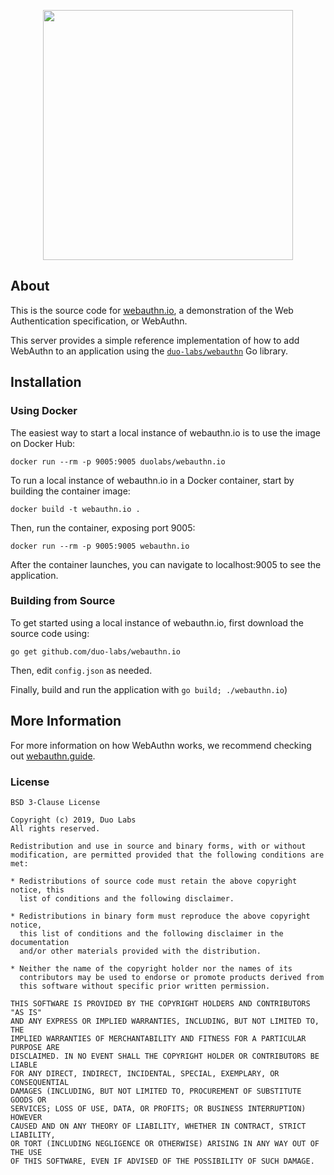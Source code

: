 <p align="center">
<img src="https://github.com/duo-labs/webauthn.io/blob/master/static/dist/images/header-illi.png?raw=true" height="400"/>
</p>

## About

This is the source code for [webauthn.io](https://webauthn.io), a demonstration of the Web Authentication specification, or WebAuthn.

This server provides a simple reference implementation of how to add WebAuthn to an application using the [`duo-labs/webauthn`](https://github.com/duo-labs/webauthn) Go library.

## Installation

### Using Docker

The easiest way to start a local instance of webauthn.io is to use the image on Docker Hub:

```
docker run --rm -p 9005:9005 duolabs/webauthn.io
```

To run a local instance of webauthn.io in a Docker container, start by building the container image:

```
docker build -t webauthn.io .
```

Then, run the container, exposing port 9005:

```
docker run --rm -p 9005:9005 webauthn.io
```

After the container launches, you can navigate to localhost:9005 to see the application.

### Building from Source

To get started using a local instance of webauthn.io, first download the source code using:

```
go get github.com/duo-labs/webauthn.io
```

Then, edit `config.json` as needed.

Finally, build and run the application with `go build; ./webauthn.io`)


## More Information

For more information on how WebAuthn works, we recommend checking out [webauthn.guide](https://webauthn.guide).

### License

```
BSD 3-Clause License

Copyright (c) 2019, Duo Labs
All rights reserved.

Redistribution and use in source and binary forms, with or without
modification, are permitted provided that the following conditions are met:

* Redistributions of source code must retain the above copyright notice, this
  list of conditions and the following disclaimer.

* Redistributions in binary form must reproduce the above copyright notice,
  this list of conditions and the following disclaimer in the documentation
  and/or other materials provided with the distribution.

* Neither the name of the copyright holder nor the names of its
  contributors may be used to endorse or promote products derived from
  this software without specific prior written permission.

THIS SOFTWARE IS PROVIDED BY THE COPYRIGHT HOLDERS AND CONTRIBUTORS "AS IS"
AND ANY EXPRESS OR IMPLIED WARRANTIES, INCLUDING, BUT NOT LIMITED TO, THE
IMPLIED WARRANTIES OF MERCHANTABILITY AND FITNESS FOR A PARTICULAR PURPOSE ARE
DISCLAIMED. IN NO EVENT SHALL THE COPYRIGHT HOLDER OR CONTRIBUTORS BE LIABLE
FOR ANY DIRECT, INDIRECT, INCIDENTAL, SPECIAL, EXEMPLARY, OR CONSEQUENTIAL
DAMAGES (INCLUDING, BUT NOT LIMITED TO, PROCUREMENT OF SUBSTITUTE GOODS OR
SERVICES; LOSS OF USE, DATA, OR PROFITS; OR BUSINESS INTERRUPTION) HOWEVER
CAUSED AND ON ANY THEORY OF LIABILITY, WHETHER IN CONTRACT, STRICT LIABILITY,
OR TORT (INCLUDING NEGLIGENCE OR OTHERWISE) ARISING IN ANY WAY OUT OF THE USE
OF THIS SOFTWARE, EVEN IF ADVISED OF THE POSSIBILITY OF SUCH DAMAGE.
```